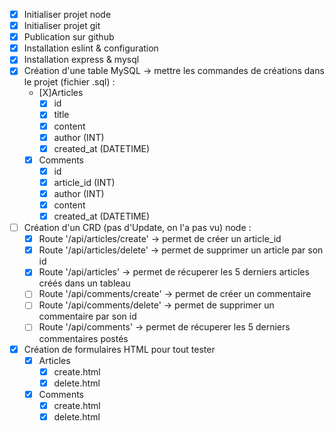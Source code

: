 - [X] Initialiser projet node
- [X] Initialiser projet git
- [X] Publication sur github
- [X] Installation eslint & configuration
- [X] Installation express & mysql
- [X] Création d'une table MySQL -> mettre les commandes de créations dans le projet (fichier .sql) :
    - [X]Articles
        - [X] id
        - [X] title
        - [X] content
        - [X] author (INT)
        - [X] created_at (DATETIME)
    - [X] Comments
        - [X] id
        - [X] article_id (INT)
        - [X] author (INT)
        - [X] content
        - [X] created_at (DATETIME)
- [ ] Création d'un CRD (pas d'Update, on l'a pas vu) node :
    - [X] Route '/api/articles/create' -> permet de créer un article_id
    - [X] Route '/api/articles/delete' -> permet de supprimer un article par son id
    - [X] Route '/api/articles' -> permet de récuperer les 5 derniers articles créés dans un tableau
    - [ ] Route '/api/comments/create' -> permet de créer un commentaire
    - [ ] Route '/api/comments/delete' -> permet de supprimer un commentaire par son id
    - [ ] Route '/api/comments' -> permet de récuperer les 5 derniers commentaires postés
- [X] Création de formulaires HTML pour tout tester
    - [X] Articles
        - [X] create.html
        - [X] delete.html
    - [X] Comments
        - [X] create.html
        - [X] delete.html